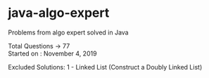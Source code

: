 # java-algo-expert
Problems from algo expert solved in Java

Total Questions -> 77  
Started on : November 4, 2019  

Excluded Solutions:
1 - Linked List (Construct a Doubly Linked List)


